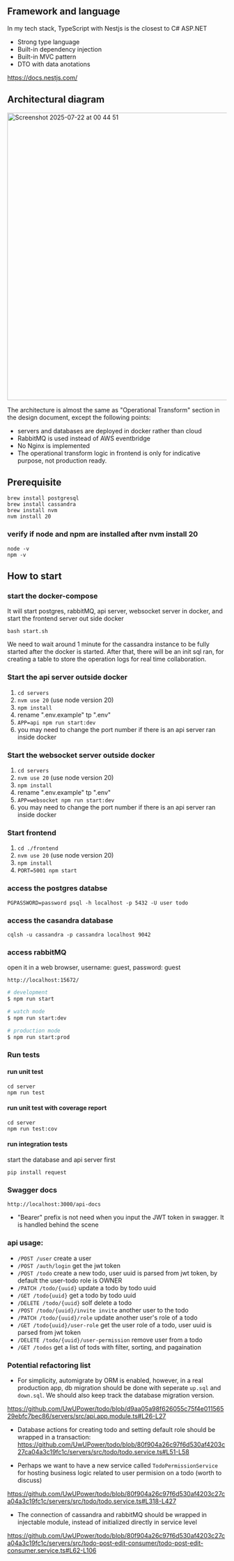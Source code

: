 ## Framework and language
In my tech stack, TypeScript with Nestjs is the closest to C# ASP.NET
- Strong type language
- Built-in dependency injection
- Built-in MVC pattern
- DTO with data anotations

https://docs.nestjs.com/

## Architectural diagram
<img width="1266" height="659" alt="Screenshot 2025-07-22 at 00 44 51" src="https://github.com/user-attachments/assets/44e213df-88e3-4c9c-a67e-ba235b21f1e6" />

The architecture is almost the same as "Operational Transform" section in the design document, except the following points:
- servers and databases are deployed in docker rather than cloud
- RabbitMQ is used instead of AWS eventbridge
- No Nginx is implemented
- The operational transform logic in frontend is only for indicative purpose, not production ready.

## Prerequisite
```
brew install postgresql
brew install cassandra
brew install nvm
nvm install 20
```
### verify if node and npm are installed after nvm install 20
```
node -v
npm -v
```

## How to start

### start the docker-compose

It will start postgres, rabbitMQ, api server, websocket server in docker, and start the frontend server out side docker
```
bash start.sh
```
We need to wait around 1 minute for the cassandra instance to be fully started after the docker is started. After that, there will be an init sql ran, for creating a table to store the operation logs for real time collaboration.


### Start the api server outside docker
1. `cd servers`
2. `nvm use 20`  (use node version 20)
3. `npm install`
4. rename ".env.example" tp ".env"
5. `APP=api npm run start:dev`
6. you may need to change the port number if there is an api server ran inside docker

### Start the websocket server outside docker
1. `cd servers`
2. `nvm use 20`  (use node version 20)
3. `npm install`
4. rename ".env.example" tp ".env"
5. `APP=websocket npm run start:dev`
6. you may need to change the port number if there is an api server ran inside docker

### Start frontend
1. `cd ./frontend`
2. `nvm use 20`  (use node version 20)
3. `npm install`
4. `PORT=5001 npm start`

### access the postgres databse
```
PGPASSWORD=password psql -h localhost -p 5432 -U user todo
```

### access the casandra database
```
cqlsh -u cassandra -p cassandra localhost 9042
```

### access rabbitMQ

open it in a web browser, username: guest, password: guest
```
http://localhost:15672/
```


```bash
# development
$ npm run start

# watch mode
$ npm run start:dev

# production mode
$ npm run start:prod
```

### Run tests

#### run unit test
```
cd server
npm run test
```

#### run unit test with coverage report
```
cd server
npm run test:cov
```

#### run integration tests
start the database and api server first
```
pip install request

```

### Swagger docs
```
http://localhost:3000/api-docs
```
- "Bearer" prefix is not need when you input the JWT token in swagger. It is handled behind the scene

### api usage:
- `/POST /user` create a user
- `/POST /auth/login` get the jwt token
- `/POST /todo` create a new todo, user uuid is parsed from jwt token, by default the user-todo role is OWNER
- `/PATCH /todo/{uuid}` update a todo by todo uuid
- `/GET /todo{uuid}` get a todo by todo uuid
- `/DELETE /todo/{uuid}` solf delete a todo
- `/POST /todo/{uuid}/invite invite` another user to the todo
- `/PATCH /todo/{uuid}/role` update another user's role of a todo
- `/GET /todo{uuid}/user-role` get the user role of a todo, user uuid is parsed from jwt token
- `/DELETE /todo/{uuid}/user-permission` remove user from a todo
- `/GET /todos` get a list of tods with filter, sorting, and pagaination


### Potential refactoring list

- For simplicity, automigrate by ORM is enabled, however, in a real production app, db migration should be done with seperate `up.sql` and `down.sql`. We should also keep track the database migration version.

https://github.com/UwUPower/todo/blob/d9aa05a98f626055c75f4e01156529ebfc7bec86/servers/src/api.app.module.ts#L26-L27

- Database actions for creating todo and setting default role should be wrapped in a transaction:
https://github.com/UwUPower/todo/blob/80f904a26c97f6d530af4203c27ca04a3c19fc1c/servers/src/todo/todo.service.ts#L51-L58

- Perhaps we want to have a new service called `TodoPermissionService` for hosting business logic related to user permision on a todo (worth to discuss)

https://github.com/UwUPower/todo/blob/80f904a26c97f6d530af4203c27ca04a3c19fc1c/servers/src/todo/todo.service.ts#L318-L427

- The connection of cassandra and rabbitMQ should be wrapped in injectable module, instead of initialized directly in service level

https://github.com/UwUPower/todo/blob/80f904a26c97f6d530af4203c27ca04a3c19fc1c/servers/src/todo-post-edit-consumer/todo-post-edit-consumer.service.ts#L62-L106
